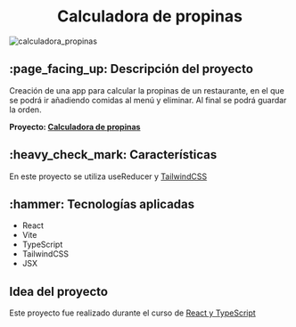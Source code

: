 <h1 align="center"> Calculadora de propinas</h1>

![calculadora_propinas](https://github.com/user-attachments/assets/68830af9-208f-4a14-b4bc-0ad857c13677)


<h2> :page_facing_up: Descripción del proyecto</h2>

<p> Creación de una app para calcular la propinas de un restaurante,
en el que se podrá ir añadiendo comidas al menú y eliminar. Al final se podrá guardar la orden.</p>

<b>Proyecto: <a href="https://chimerical-pika-ac1ab2.netlify.app/">Calculadora de propinas<a></b>

<h2> :heavy_check_mark: Características</h2>
<p>En este proyecto se utiliza useReducer y <a href="https://tailwindcss.com/docs/installation/using-postcss">TailwindCSS</a> </p>

<h2> :hammer: Tecnologías aplicadas</h2>

<ul>
  <li>React</li>
  <li>Vite</li>
  <li>TypeScript</li>
  <li>TailwindCSS</li>
  <li>JSX</li>
</ul>

<h2>Idea del proyecto</h2>
<p>Este proyecto fue realizado durante el curso de <a href="https://www.udemy.com/course/react-de-principiante-a-experto-creando-mas-de-10-aplicaciones/?couponCode=KEEPLEARNING">React y TypeScript</a></p>
